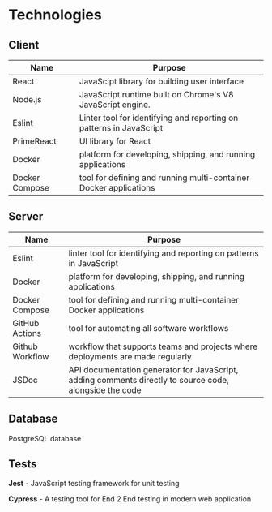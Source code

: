 # Technologies

## Client
|Name|Purpose|
| ----------- | ----------- |
|React|JavaScipt library for building user interface|
|Node.js|JavaScript runtime built on Chrome's V8 JavaScript engine.|
|Eslint|Linter tool for identifying and reporting on patterns in JavaScript|
|PrimeReact|UI library for React|
|Docker|platform for developing, shipping, and running applications|
|Docker Compose|tool for defining and running multi-container Docker applications|

## Server
|Name|Purpose|
| ----------- | ----------- |
|Eslint|linter tool for identifying and reporting on patterns in JavaScript|
|Docker|platform for developing, shipping, and running applications|
|Docker Compose|tool for defining and running multi-container Docker applications|
|GitHub Actions|tool for automating all software workflows|
|Github Workflow|workflow that supports teams and projects where deployments are made regularly|
|JSDoc|API documentation generator for JavaScript, adding comments directly to source code, alongside the code|


## Database
PostgreSQL database

## Tests 
**Jest** - JavaScript testing framework for unit testing

**Cypress** - A testing tool for End 2 End testing in modern web application
